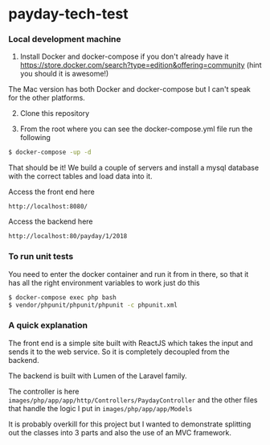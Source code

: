 # payday-tech-test

### Local development machine

1. Install Docker and docker-compose if you don't already have it https://store.docker.com/search?type=edition&offering=community
(hint you should it is awesome!)

The Mac version has both Docker and docker-compose but I can't speak for the other platforms.

2. Clone this repository

3. From the root where you can see the docker-compose.yml file run the following 

```bash
$ docker-compose -up -d
```

That should be it! We build a couple of servers and install a mysql database with the correct tables and load data into it. 

Access the front end here 

```
http://localhost:8080/
```

Access the backend here 

```
http://localhost:80/payday/1/2018
```

### To run unit tests

You need to enter the docker container and run it from in there, so that it has all the right environment variables to work just do this

```bash
$ docker-compose exec php bash 
$ vendor/phpunit/phpunit/phpunit -c phpunit.xml
```

### A quick explanation

The front end is a simple site built with ReactJS which takes the input and sends it to the web service. So it is completely decoupled from the backend. 

The backend is built with Lumen of the Laravel family. 

The controller is here `images/php/app/app/http/Controllers/PaydayController` and the other files that handle the logic I put in `images/php/app/app/Models`

It is probably overkill for this project but I wanted to demonstrate splitting out the classes into 3 parts and also the use of an MVC framework. 

